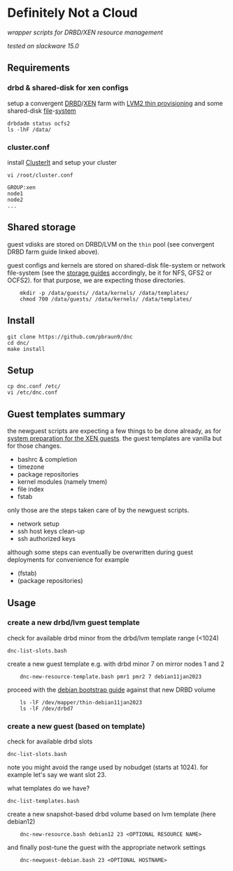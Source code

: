 # Definitely Not a Cloud

_wrapper scripts for DRBD/XEN resource management_

_tested on slackware 15.0_

## Requirements

### drbd & shared-disk for xen configs

setup a convergent [DRBD](https://pub.nethence.com/storage/drbd)/[XEN](/xen/slackware) farm
with [LVM2 thin provisioning](https://pub.nethence.com/storage/lvm2) and some shared-disk [file](https://pub.nethence.com/storage/gfs2)-[system](https://pub.nethence.com/storage/ocfs2)

	drbdadm status ocfs2
	ls -lhF /data/

### cluster.conf

install [ClusterIt](https://www.garbled.net/clusterit) and setup your cluster

```
vi /root/cluster.conf

GROUP:xen
node1
node2
...
```

## Shared storage

guest vdisks are stored on DRBD/LVM on the `thin` pool (see convergent DRBD farm guide linked above).

guest configs and kernels are stored on shared-disk file-system or network file-system (see the [storage guides](https://pub.nethence.com/storage/) accordingly, be it for NFS, GFS2 or OCFS2).
for that purpose, we are expecting those directories.

        mkdir -p /data/guests/ /data/kernels/ /data/templates/
        chmod 700 /data/guests/ /data/kernels/ /data/templates/

## Install

	git clone https://github.com/pbraun9/dnc
	cd dnc/
	make install

## Setup

	cp dnc.conf /etc/
	vi /etc/dnc.conf

## Guest templates summary

the newguest scripts are expecting a few things to be done already, as for [system preparation for the XEN guests](https://pub.nethence.com/xen/).
the guest templates are vanilla but for those changes.

- bashrc & completion
- timezone
- package repositories
- kernel modules (namely tmem)
- file index
- fstab

only those are the steps taken care of by the newguest scripts.

- network setup
- ssh host keys clean-up
- ssh authorized keys

although some steps can eventually be overwritten during guest deployments for convenience for example

- (fstab)
- (package repositories)

## Usage

### create a new drbd/lvm guest template

check for available drbd minor from the drbd/lvm template range (<1024)

	dnc-list-slots.bash

create a new guest template e.g. with drbd minor 7 on mirror nodes 1 and 2

        dnc-new-resource-template.bash pmr1 pmr2 7 debian11jan2023

proceed with the [debian bootstrap guide](https://pub.nethence.com/xen/guest-debian) against that new DRBD volume

        ls -lF /dev/mapper/thin-debian11jan2023
        ls -lF /dev/drbd7

### create a new guest (based on template)

check for available drbd slots

	dnc-list-slots.bash

note you might avoid the range used by nobudget (starts at 1024).
for example let's say we want slot 23.

what templates do we have?

	dnc-list-templates.bash

create a new snapshot-based drbd volume based on lvm template (here debian12)

        dnc-new-resource.bash debian12 23 <OPTIONAL RESOURCE NAME>

and finally post-tune the guest with the appropriate network settings

        dnc-newguest-debian.bash 23 <OPTIONAL HOSTNAME>

<!--
## Distributed HA

here's a lame attempt for a HA scheduler
-- enable on every node

	*/5 * * * /usr/local/sbin/dnc-cron-ha.bash 2>&1
-->

